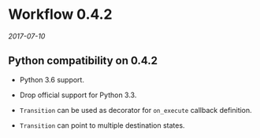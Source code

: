 # Workflow 0.4.2

*2017-07-10*

## Python compatibility on 0.4.2

- Python 3.6 support.
- Drop official support for Python 3.3.


- `Transition` can be used as decorator for `on_execute` callback definition.
- `Transition` can point to multiple destination states.
